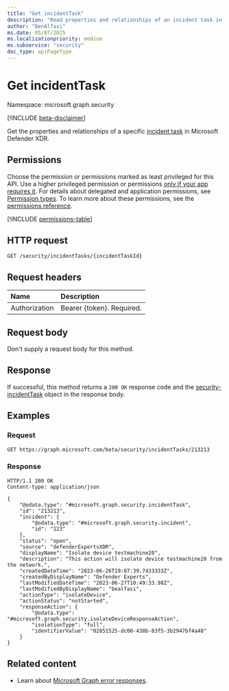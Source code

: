 ```yaml
---
title: "Get incidentTask"
description: "Read properties and relationships of an incident task in Microsoft Defender XDR."
author: "BenAlfasi"
ms.date: 05/07/2025
ms.localizationpriority: medium
ms.subservice: "security"
doc_type: apiPageType
---
```


# Get incidentTask

Namespace: microsoft.graph.security

[!INCLUDE [beta-disclaimer](../../includes/beta-disclaimer.md)]

Get the properties and relationships of a specific [incident task](../resources/security-incidenttask.md) in Microsoft Defender XDR.

## Permissions

Choose the permission or permissions marked as least privileged for this API. Use a higher privileged permission or permissions [only if your app requires it](/graph/permissions-overview#best-practices-for-using-microsoft-graph-permissions). For details about delegated and application permissions, see [Permission types](/graph/permissions-overview#permission-types). To learn more about these permissions, see the [permissions reference](/graph/permissions-reference).

<!-- {
  "blockType": "permissions",
  "name": "security-incidenttask-get-permissions"
}
-->
[!INCLUDE [permissions-table](../includes/permissions/security-incidenttask-get-permissions.md)]

## HTTP request

<!-- {
  "blockType": "ignored"
}
-->
``` http
GET /security/incidentTasks/{incidentTaskId}
```

## Request headers

|Name|Description|
|:---|:---|
|Authorization|Bearer {token}. Required.|

## Request body

Don't supply a request body for this method.

## Response

If successful, this method returns a `200 OK` response code and the [security-incidentTask](../resources/security-incidenttask.md) object in the response body.

## Examples

### Request
<!-- {
  "blockType": "request",
  "name": "get_incidenttask"
}
-->
``` http
GET https://graph.microsoft.com/beta/security/incidentTasks/213213
```

### Response
<!-- {
  "blockType": "response",
  "truncated": false,
  "@odata.type": "microsoft.graph.security.incidentTask"
}
-->
``` http
HTTP/1.1 200 OK
Content-type: application/json

{
    "@odata.type": "#microsoft.graph.security.incidentTask",
    "id": "213213",
    "incident": {
        "@odata.type": "#microsoft.graph.security.incident",
        "id": "123"
    },
    "status": "open",
    "source": "defenderExpertsXDR",
    "displayName": "Isolate device testmachine20",
    "description": "This action will isolate device testmachine20 from the network.",
    "createdDateTime": "2023-06-26T19:07:39.7433333Z",
    "createdByDisplayName": "Defender Experts",
    "lastModifiedDateTime": "2023-06-27T10:49:33.98Z",
    "lastModifiedByDisplayName": "bealfasi",
    "actionType": "isolateDevice",
    "actionStatus": "notStarted",
    "responseAction": {
        "@odata.type": "#microsoft.graph.security.isolateDeviceResponseAction",
        "isolationType": "full",
        "identifierValue": "02851525-dc00-438b-83f5-3b2947bf4a48"
    }
}
```
## Related content

- Learn about [Microsoft Graph error responses](/graph/errors).

<!--
{
  "type": "#page.annotation",
  "description": "Get incidentTask",
  "keywords": "",
  "section": "documentation",
  "tocPath": "",
  "suppressions": [
    "get_incidenttask: Unable to locate the corresponding response for this method. Missing or incorrect code block annotation."
  ]
}
-->
